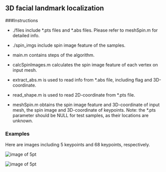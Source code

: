 ## 3D facial landmark localization

###Instructions

* ./files include *.pts files and *.abs files. Please refer to meshSpin.m for detailed info.

* ./spin_imgs include spin image feature of the samples.

* main.m contains steps of the algorithm.

* calcSpinImages.m calculates the spin image feature of each vertex on input mesh.

* extract_abs.m is used to read info from *.abs file, including flag and 3D-coordinate.

* read_shape.m is used to read 2D-coordinate from *.pts file.

* meshSpin.m obtains the spin image feature and 3D-coordinate of input mesh, the spin image and 3D-coordinate of keypoints. Note: the *.pts parameter should be NULL for test samples, as their locations are unknown.

### Examples
Here are images including 5 keypoints and 68 keypoints, respectively.

![image of 5pt](https://qizAidon.github.com/3d_facial/5pt.png)

![image of 5pt](https://qizAidon.github.com/3d_facial/68pt.png)